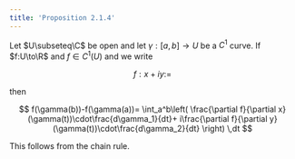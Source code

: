 ```yaml
---
title: 'Proposition 2.1.4'
---
```


Let $U\subseteq\C$ be open and let $\gamma:[a,b]\to U$ be a $C^1$
curve. If $f:U\to\R$ and $f\in C^1(U)$ and we write

$$
f:x+iy:=
$$

then

$$
f(\gamma(b))-f(\gamma(a))=
\int_a^b\left(
\frac{\partial f}{\partial x}(\gamma(t))\cdot\frac{d\gamma_1}{dt}+
i\frac{\partial f}{\partial y}(\gamma(t))\cdot\frac{d\gamma_2}{dt}
\right)
\,dt
$$

This follows from the chain rule.
